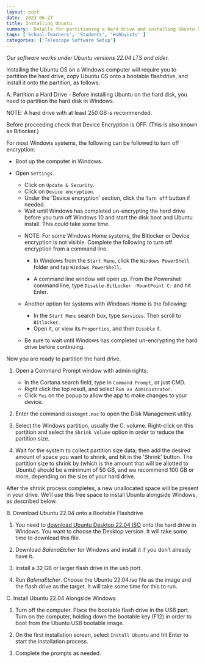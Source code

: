 ```yaml
---
layout: post
date:  2023-06-27
title: Installing Ubuntu
summary:  Details for partitioning a hard drive and installing Ubuntu OS on a Windows computer
tags: ['School-Teachers', 'Students', 'Hobbyists' ]
categories: ['Telescope Software Setup']
---
```


  *Our software works under Ubuntu versions 22.04 LTS and older.*

Installing the Ubuntu OS on a Windows computer will require you to partition the hard drive, copy Ubuntu OS onto a bootable flashdrive, and install it onto the partition, as follows:

A. Partition a Hard Drive - Before installing Ubuntu on the hard disk, you need to partition the hard disk in Windows.

   NOTE: A hard drive with at least 250 GB is recommended.
   
   Before proceeding check that Device Encryption is OFF. (This is also known as Bitlocker.)

   For most Windows systems, the following can be followed to turn off encryption:
   * Boot up the computer in Windows.
   * Open `Settings`.
      * Click on `Update & Security`.
      * Click on `Device encryption`.
      * Under the 'Device encryption' section, click the `Turn off` button if needed.
      * Wait until Windows has completed un-encrypting the hard drive before you turn off Windows 10 and start the disk boot and Ubuntu install. This could take some time.
      
      - NOTE: For some Windows Home systems, the Bitlocker or Device encryption is not visible. Complete the following to turn off encryption from a command line.
      
         +  In Windows from the `Start Menu`, click the `Windows PowerShell` folder and tap `Windows PowerShell`.

         + A command line window will open up. From the Powershell command line, type `Disable-BitLocker -MountPoint C:` and hit Enter.
      
      - Another option for systems with Windows Home is the following:
         + In the `Start Menu` search box, type `Services`. Then scroll to `Bitlocker`. 
         + Open it, or view its `Properties`, and then `Disable` it.

       - Be sure to wait until Windows has completed un-encrypting the hard drive before continuing.

   Now you are ready to partition the hard drive.
   
   1. Open a Command Prompt window with admin rights:
         - In the Cortana search field, type in `Command Prompt`, or just CMD.
         - Right click the top result, and select `Run as Administrator`.
         - Click `Yes` on the popup to allow the app to make changes to your device.
         
   2. Enter the command `diskmgmt.msc` to open the Disk Management utility.

   3. Select the Windows partition, usually the C: volume. Right-click on this partition and select the `Shrink Volume` option in order to reduce the partition size.

   4. Wait for the system to collect partition size data; then add the desired amount of space you want to shrink, and hit in the 'Shrink' button. The partition size to shrink by (which is the amount that will be allotted to Ubuntu) should be a minimum of 50 GB, and we recommend 100 GB or more, depending on the size of your hard drive.
      
   After the shrink process completes, a new unallocated space will be present in your drive. We’ll use this free space to install Ubuntu alongside Windows, as described below. 

B. Download Ubuntu 22.04 onto a Bootable Flashdrive

   1. You need to [download Ubuntu Desktop 22.04 ISO](http://releases.ubuntu.com/22.04/) onto the hard drive in Windows. You want to choose the Desktop version. It will take some time to download this file.
      
   2. Download *BalenaEtcher* for Windows and install it if you don’t already have it.

   3. Install a 32 GB or larger flash drive in the usb port.
   
   4. Run *BalenaEtcher*. Choose the Ubuntu 22.04.iso file as the image and the flash drive as the target. It will take some time for this to run.
     
C. Install Ubuntu 22.04 Alongside Windows

   1. Turn off the computer. Place the bootable flash drive in the USB port. Turn on the computer, holding down the bootable key (F12) in order to boot from the Ubuntu USB bootable image.

   2. On the first installation screen, select `Install Ubuntu` and hit Enter to start the installation process.

   3. Complete the prompts as needed.
